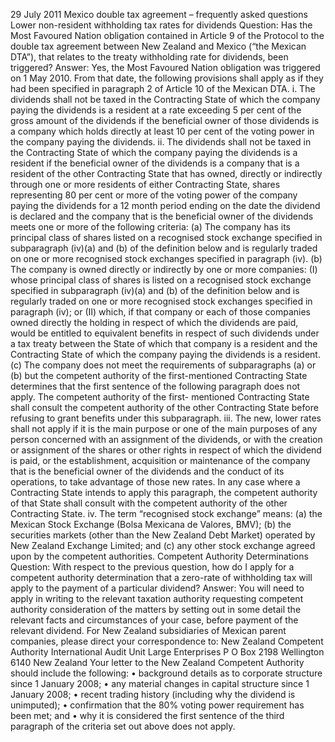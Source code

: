 29 July 2011 Mexico double tax agreement – frequently asked questions Lower non-resident withholding tax rates for dividends Question: Has the Most Favoured Nation obligation contained in Article 9 of the Protocol to the double tax agreement between New Zealand and Mexico (“the Mexican DTA”), that relates to the treaty withholding rate for dividends, been triggered? Answer: Yes, the Most Favoured Nation obligation was triggered on 1 May 2010. From that date, the following provisions shall apply as if they had been specified in paragraph 2 of Article 10 of the Mexican DTA. i. The dividends shall not be taxed in the Contracting State of which the company paying the dividends is a resident at a rate exceeding 5 per cent of the gross amount of the dividends if the beneficial owner of those dividends is a company which holds directly at least 10 per cent of the voting power in the company paying the dividends. ii. The dividends shall not be taxed in the Contracting State of which the company paying the dividends is a resident if the beneficial owner of the dividends is a company that is a resident of the other Contracting State that has owned, directly or indirectly through one or more residents of either Contracting State, shares representing 80 per cent or more of the voting power of the company paying the dividends for a 12 month period ending on the date the dividend is declared and the company that is the beneficial owner of the dividends meets one or more of the following criteria: (a) The company has its principal class of shares listed on a recognised stock exchange specified in subparagraph (iv)(a) and (b) of the definition below and is regularly traded on one or more recognised stock exchanges specified in paragraph (iv). (b) The company is owned directly or indirectly by one or more companies: (I) whose principal class of shares is listed on a recognised stock exchange specified in subparagraph (iv)(a) and (b) of the definition below and is regularly traded on one or more recognised stock exchanges specified in paragraph (iv); or (II) which, if that company or each of those companies owned directly the holding in respect of which the dividends are paid, would be entitled to equivalent benefits in respect of such dividends under a tax treaty between the State of which that company is a resident and the Contracting State of which the company paying the dividends is a resident. (c) The company does not meet the requirements of subparagraphs (a) or (b) but the competent authority of the first-mentioned Contracting State determines that the first sentence of the following paragraph does not apply. The competent authority of the first- mentioned Contracting State shall consult the competent authority of the other Contracting State before refusing to grant benefits under this subparagraph. iii. The new, lower rates shall not apply if it is the main purpose or one of the main purposes of any person concerned with an assignment of the dividends, or with the creation or assignment of the shares or other rights in respect of which the dividend is paid, or the establishment, acquisition or maintenance of the company that is the beneficial owner of the dividends and the conduct of its operations, to take advantage of those new rates. In any case where a Contracting State intends to apply this paragraph, the competent authority of that State shall consult with the competent authority of the other Contracting State. iv. The term “recognised stock exchange” means: (a) the Mexican Stock Exchange (Bolsa Mexicana de Valores, BMV); (b) the securities markets (other than the New Zealand Debt Market) operated by New Zealand Exchange Limited; and (c) any other stock exchange agreed upon by the competent authorities. Competent Authority Determinations Question: With respect to the previous question, how do I apply for a competent authority determination that a zero-rate of withholding tax will apply to the payment of a particular dividend? Answer: You will need to apply in writing to the relevant taxation authority requesting competent authority consideration of the matters by setting out in some detail the relevant facts and circumstances of your case, before payment of the relevant dividend. For New Zealand subsidiaries of Mexican parent companies, please direct your correspondence to: New Zealand Competent Authority International Audit Unit Large Enterprises P O Box 2198 Wellington 6140 New Zealand Your letter to the New Zealand Competent Authority should include the following: • background details as to corporate structure since 1 January 2008; • any material changes in capital structure since 1 January 2008; • recent trading history (including why the dividend is unimputed); • confirmation that the 80% voting power requirement has been met; and • why it is considered the first sentence of the third paragraph of the criteria set out above does not apply.